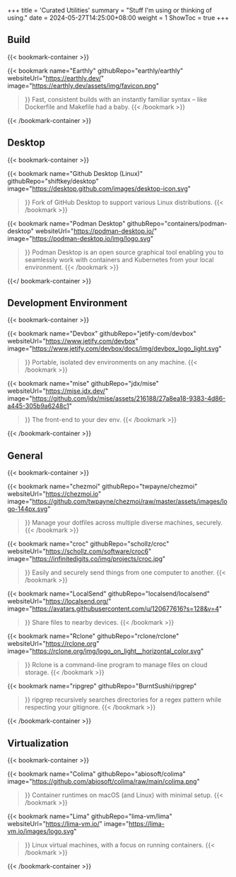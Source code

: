 +++
title = 'Curated Utilities'
summary = "Stuff I'm using or thinking of using."
date = 2024-05-27T14:25:00+08:00
weight = 1
ShowToc = true
+++

## Build

{{< bookmark-container >}}

  {{< bookmark name="Earthly" 
      githubRepo="earthly/earthly" 
      websiteUrl="https://earthly.dev/" 
      image="https://earthly.dev/assets/img/favicon.png" 
  >}} 
    Fast, consistent builds with an instantly familiar syntax – like Dockerfile and Makefile had a baby.
  {{< /bookmark >}}

{{< /bookmark-container >}}

## Desktop

{{< bookmark-container >}}

  {{< bookmark name="Github Desktop (Linux)" 
      githubRepo="shiftkey/desktop" 
      image="https://desktop.github.com/images/desktop-icon.svg" 
  >}} 
    Fork of GitHub Desktop to support various Linux distributions.
  {{< /bookmark >}}

  {{< bookmark name="Podman Desktop" 
      githubRepo="containers/podman-desktop" 
      websiteUrl="https://podman-desktop.io/" 
      image="https://podman-desktop.io/img/logo.svg" 
  >}} 
    Podman Desktop is an open source graphical tool enabling you to seamlessly work with containers and Kubernetes from your local environment.
  {{< /bookmark >}}

{{</ bookmark-container >}}

## Development Environment

{{< bookmark-container >}}

  {{< bookmark name="Devbox" 
      githubRepo="jetify-com/devbox" 
      websiteUrl="https://www.jetify.com/devbox" 
      image="https://www.jetify.com/devbox/docs/img/devbox_logo_light.svg" 
  >}} 
    Portable, isolated dev environments on any machine.
  {{< /bookmark >}}

  {{< bookmark name="mise" 
      githubRepo="jdx/mise" 
      websiteUrl="https://mise.jdx.dev/" 
      image="https://github.com/jdx/mise/assets/216188/27a8ea18-9383-4d86-a445-305b9a6248c1" 
  >}} 
    The front-end to your dev env.
  {{< /bookmark >}}

{{< /bookmark-container >}}

## General

{{< bookmark-container >}}

  {{< bookmark name="chezmoi" 
      githubRepo="twpayne/chezmoi" 
      websiteUrl="https://chezmoi.io" 
      image="https://github.com/twpayne/chezmoi/raw/master/assets/images/logo-144px.svg" 
  >}} 
    Manage your dotfiles across multiple diverse machines, securely.
  {{< /bookmark >}}

  {{< bookmark name="croc" 
      githubRepo="schollz/croc" 
      websiteUrl="https://schollz.com/software/croc6" 
      image="https://infinitedigits.co/img/projects/croc.jpg" 
  >}} 
    Easily and securely send things from one computer to another.
  {{< /bookmark >}}

  {{< bookmark name="LocalSend" 
      githubRepo="localsend/localsend" 
      websiteUrl="https://localsend.org/" 
      image="https://avatars.githubusercontent.com/u/120677616?s=128&v=4" 
  >}} 
    Share files to nearby devices.
  {{< /bookmark >}}

  {{< bookmark name="Rclone" 
      githubRepo="rclone/rclone" 
      websiteUrl="https://rclone.org" 
      image="https://rclone.org/img/logo_on_light__horizontal_color.svg" 
  >}} 
    Rclone is a command-line program to manage files on cloud storage.
  {{< /bookmark >}}

  {{< bookmark name="ripgrep" 
      githubRepo="BurntSushi/ripgrep" 
  >}} 
    ripgrep recursively searches directories for a regex pattern while respecting your gitignore.
  {{< /bookmark >}}

{{< /bookmark-container >}}

## Virtualization

{{< bookmark-container >}}

  {{< bookmark name="Colima" 
      githubRepo="abiosoft/colima" 
      image="https://github.com/abiosoft/colima/raw/main/colima.png" 
  >}} 
    Container runtimes on macOS (and Linux) with minimal setup.
  {{< /bookmark >}}

  {{< bookmark name="Lima" 
      githubRepo="lima-vm/lima" 
      websiteUrl="https://lima-vm.io/" 
      image="https://lima-vm.io/images/logo.svg" 
  >}} 
    Linux virtual machines, with a focus on running containers.
  {{< /bookmark >}}

{{< /bookmark-container >}}
